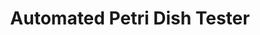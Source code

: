 ---
layout: post
title: Automated Petri Dish Tester
external: [[github, 'http://github.com/EnigMoiD/petri-test']]
short: poe-petri

importance: 1

banner-position: .6

team: 2


header: [
"We designed and built an internet-connected petri dish opacity tester.",
"Our rig held four dishes, and a servo could pivot a photosensor to read the transmission of red light through each one. An Arduino controlled the servo and LEDs in response to serial input, and output the sensor reading over the serial port. The user interface was a webpage hosted by a Node webserver that sent commands to the Arduino with [node-serialport](https://github.com/voodootikigod/node-serialport). The side-effect of using a webserver was that the app could have been hosted online, allowing anyone to control our system from anywhere. We never did this, but it would have been cool."
]

specs: [
[code-fork, ['Arduino C', 'JavaScript', 'Node']],
[laptop, [Arduino]]
]
---